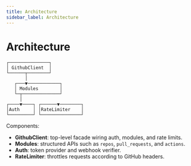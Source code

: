```yaml
---
title: Architecture
sidebar_label: Architecture
---
```


# Architecture

```text
┌───────────────┐
│ GithubClient  │
└──────┬────────┘
       │
   ┌───▼────────────┐
   │ Modules        │
   └─┬──────────────┘
     │
┌────▼────┐ ┌──────▼────────┐
│Auth     │ │RateLimiter    │
└─────────┘ └───────────────┘
```

Components:

- **GithubClient**: top-level facade wiring auth, modules, and rate limits.
- **Modules**: structured APIs such as `repos`, `pull_requests`, and `actions`.
- **Auth**: token provider and webhook verifier.
- **RateLimiter**: throttles requests according to GitHub headers.
